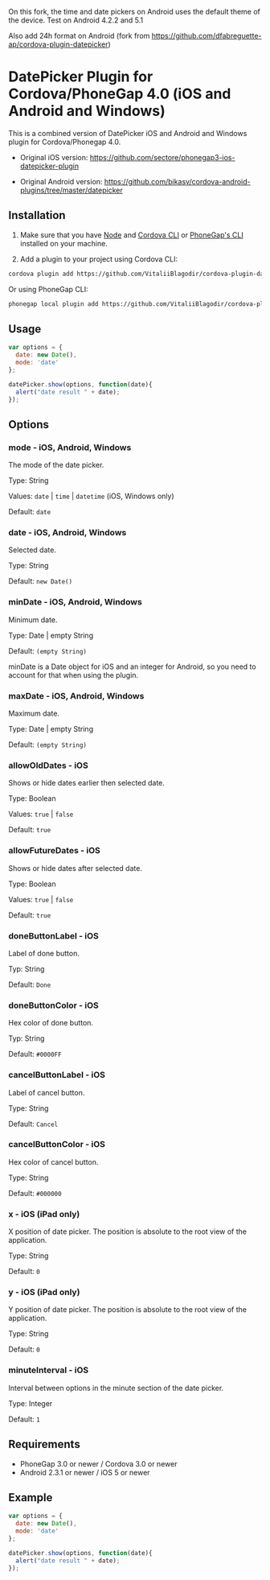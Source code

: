 On this fork, the time and date pickers on Android uses the default theme of the device.
Test on Android 4.2.2 and 5.1

Also add 24h format on Android (fork from https://github.com/dfabreguette-ap/cordova-plugin-datepicker)

# DatePicker Plugin for Cordova/PhoneGap 4.0 (iOS and Android and Windows)

This is a combined version of DatePicker iOS and Android and Windows plugin for Cordova/Phonegap 4.0.
- Original iOS version: https://github.com/sectore/phonegap3-ios-datepicker-plugin

- Original Android version: https://github.com/bikasv/cordova-android-plugins/tree/master/datepicker

## Installation

1) Make sure that you have [Node](http://nodejs.org/) and [Cordova CLI](https://github.com/apache/cordova-cli) or [PhoneGap's CLI](https://github.com/mwbrooks/phonegap-cli) installed on your machine.

2) Add a plugin to your project using Cordova CLI:

```bash
cordova plugin add https://github.com/VitaliiBlagodir/cordova-plugin-datepicker
```
Or using PhoneGap CLI:

```bash
phonegap local plugin add https://github.com/VitaliiBlagodir/cordova-plugin-datepicker
```

## Usage

```js
var options = {
  date: new Date(),
  mode: 'date'
};

datePicker.show(options, function(date){
  alert("date result " + date);  
});
```

## Options

### mode - iOS, Android, Windows
The mode of the date picker.

Type: String

Values: `date` | `time` | `datetime` (iOS, Windows only)

Default: `date`

### date - iOS, Android, Windows
Selected date.

Type: String

Default: `new Date()`

### minDate - iOS, Android, Windows
Minimum date.

Type: Date | empty String

Default: `(empty String)`

minDate is a Date object for iOS and an integer for Android, so you need to account for that when using the plugin.


### maxDate - iOS, Android, Windows
Maximum date.

Type: Date | empty String

Default: `(empty String)` 

### allowOldDates - iOS
Shows or hide dates earlier then selected date.

Type: Boolean

Values: `true` | `false`

Default: `true`

### allowFutureDates - iOS
Shows or hide dates after selected date.

Type: Boolean

Values: `true` | `false`

Default: `true`

### doneButtonLabel - iOS
Label of done button.

Typ: String

Default: `Done`

### doneButtonColor - iOS
Hex color of done button.

Typ: String

Default: `#0000FF`

### cancelButtonLabel - iOS
Label of cancel button.

Type: String

Default: `Cancel`

### cancelButtonColor - iOS
Hex color of cancel button.

Type: String

Default: `#000000`

### x - iOS (iPad only)
X position of date picker. The position is absolute to the root view of the application.

Type: String

Default: `0`

### y - iOS (iPad only)
Y position of date picker. The position is absolute to the root view of the application.

Type: String

Default: `0`

### minuteInterval - iOS
Interval between options in the minute section of the date picker.

Type: Integer

Default: `1`

## Requirements
- PhoneGap 3.0 or newer / Cordova 3.0 or newer
- Android 2.3.1 or newer / iOS 5 or newer

## Example

```js
var options = {
  date: new Date(),
  mode: 'date'
};

datePicker.show(options, function(date){
  alert("date result " + date);  
});
```
